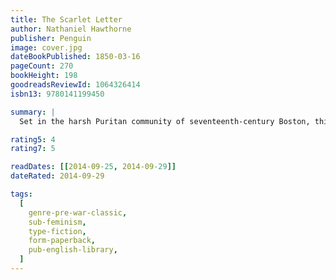 ```yaml
---
title: The Scarlet Letter
author: Nathaniel Hawthorne
publisher: Penguin
image: cover.jpg
dateBookPublished: 1850-03-16
pageCount: 270
bookHeight: 198
goodreadsReviewId: 1064326414
isbn13: 9780141199450

summary: |
  Set in the harsh Puritan community of seventeenth-century Boston, this tale of an adulterous entanglement that results in an illegitimate birth reveals Nathaniel Hawthorne's concerns with the tension between the public and the private selves. Publicly disgraced and ostracized, Hester Prynne draws on her inner strength and certainty of spirit to emerge as the first true heroine of American fiction. Arthur Dimmesdale stands as a classic study of a self divided; trapped by the rules of society, he suppresses his passion and disavows his lover, Hester, and their daughter, Pearl.

rating5: 4
rating7: 5

readDates: [[2014-09-25, 2014-09-29]]
dateRated: 2014-09-29

tags:
  [
    genre-pre-war-classic,
    sub-feminism,
    type-fiction,
    form-paperback,
    pub-english-library,
  ]
---
```

